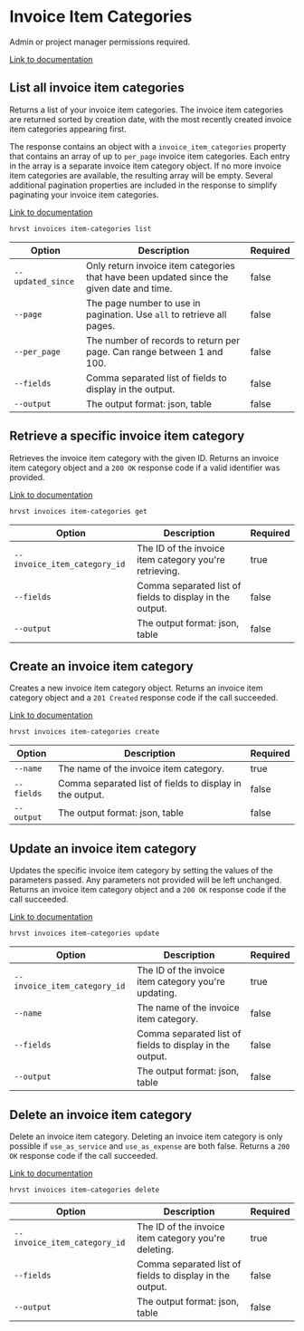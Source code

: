 # Invoice Item Categories

Admin or project manager permissions required.

[Link to documentation](https://help.getharvest.com/api-v2/invoices-api/invoices/invoice-item-categories/)

## List all invoice item categories

Returns a list of your invoice item categories. The invoice item categories are returned sorted by creation date, with the most recently created invoice item categories appearing first.

The response contains an object with a `invoice_item_categories` property that contains an array of up to `per_page` invoice item categories. Each entry in the array is a separate invoice item category object. If no more invoice item categories are available, the resulting array will be empty. Several additional pagination properties are included in the response to simplify paginating your invoice item categories.

[Link to documentation](https://help.getharvest.com/api-v2/invoices-api/invoices/invoice-item-categories/)

```
hrvst invoices item-categories list
```

| Option            | Description                                                                               | Required |
| ----------------- | ----------------------------------------------------------------------------------------- | -------- |
| `--updated_since` | Only return invoice item categories that have been updated since the given date and time. | false    |
| `--page`          | The page number to use in pagination. Use `all` to retrieve all pages.                    | false    |
| `--per_page`      | The number of records to return per page. Can range between 1 and 100.                    | false    |
| `--fields`        | Comma separated list of fields to display in the output.                                  | false    |
| `--output`        | The output format: json, table                                                            | false    |

## Retrieve a specific invoice item category

Retrieves the invoice item category with the given ID. Returns an invoice item category object and a `200 OK` response code if a valid identifier was provided.

[Link to documentation](https://help.getharvest.com/api-v2/invoices-api/invoices/invoice-item-categories/#retrieve-an-invoice-item-category)

```
hrvst invoices item-categories get
```

| Option                       | Description                                              | Required |
| ---------------------------- | -------------------------------------------------------- | -------- |
| `--invoice_item_category_id` | The ID of the invoice item category you're retrieving.   | true     |
| `--fields`                   | Comma separated list of fields to display in the output. | false    |
| `--output`                   | The output format: json, table                           | false    |

## Create an invoice item category

Creates a new invoice item category object. Returns an invoice item category object and a `201 Created` response code if the call succeeded.

[Link to documentation](https://help.getharvest.com/api-v2/invoices-api/invoices/invoice-item-categories/#create-an-invoice-item-category)

```
hrvst invoices item-categories create
```

| Option     | Description                                              | Required |
| ---------- | -------------------------------------------------------- | -------- |
| `--name`   | The name of the invoice item category.                   | true     |
| `--fields` | Comma separated list of fields to display in the output. | false    |
| `--output` | The output format: json, table                           | false    |

## Update an invoice item category

Updates the specific invoice item category by setting the values of the parameters passed. Any parameters not provided will be left unchanged. Returns an invoice item category object and a `200 OK` response code if the call succeeded.

[Link to documentation](https://help.getharvest.com/api-v2/invoices-api/invoices/invoice-item-categories/#update-an-invoice-item-category)

```
hrvst invoices item-categories update
```

| Option                       | Description                                              | Required |
| ---------------------------- | -------------------------------------------------------- | -------- |
| `--invoice_item_category_id` | The ID of the invoice item category you're updating.     | true     |
| `--name`                     | The name of the invoice item category.                   | false    |
| `--fields`                   | Comma separated list of fields to display in the output. | false    |
| `--output`                   | The output format: json, table                           | false    |

## Delete an invoice item category

Delete an invoice item category. Deleting an invoice item category is only possible if `use_as_service` and `use_as_expense` are both false. Returns a `200 OK` response code if the call succeeded.

[Link to documentation](https://help.getharvest.com/api-v2/invoices-api/invoices/invoice-item-categories/#delete-an-invoice-item-category)

```
hrvst invoices item-categories delete
```

| Option                       | Description                                              | Required |
| ---------------------------- | -------------------------------------------------------- | -------- |
| `--invoice_item_category_id` | The ID of the invoice item category you're deleting.     | true     |
| `--fields`                   | Comma separated list of fields to display in the output. | false    |
| `--output`                   | The output format: json, table                           | false    |
